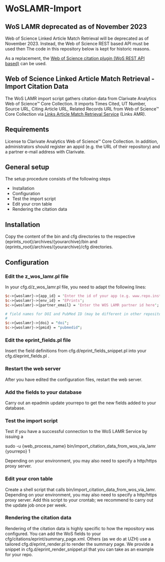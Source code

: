 # WoSLAMR-Import

## WoS LAMR deprecated as of November 2023

Web of Science Linked Article Match Retrieval will be deprecated as of November 2023. 
Instead, the Web of Science REST based API must be used then
The code in this repository below is kept for historic reasons. 

As a replacement, the [Web of Science citation plugin (WoS REST API based)](https://github.com/eprintsug/wos/) can be used.


## Web of Science Linked Article Match Retrieval  - Import Citation Data

The WoS LAMR import script gathers citation data from Clarivate Analytics Web of Science™ 
Core Collection. It imports Times Cited, UT Number, Source URL, Citing Article URL, 
Related Records URL from Web of Science™ Core Collection via 
[Links Article Match Retrieval Service](http://wokinfo.com/directlinks/amrfaq/) (Links AMR).




## Requirements

License to Clarivate Analytics Web of Science™ Core Collection. In addition, administrators
should register an appid (e.g. the URL of their repository) and a partner e-mail address
with Clarivate.


## General setup

The setup procedure consists of the following steps

- Installation
- Configuration
- Test the import script
- Edit your cron table
- Rendering the citation data


## Installation

Copy the content of the bin and cfg directories to the respective 
{eprints_root}/archives/{yourarchive}/bin and {eprints_root}/archives/{yourarchive}/cfg 
directories.


## Configuration

### Edit the z_wos_lamr.pl file

In your cfg.d/z_wos_lamr.pl file, you need to adapt the following lines:

```perl
$c->{woslamr}->{app_id} = 'Enter the id of your app (e.g. www.repo.institution.com) here';
$c->{woslamr}->{env_id} = 'EPrints';
$c->{woslamr}->{partner_email} = 'Enter the WOS LAMR partner id here';

# field names for DOI and PubMed ID (may be different in other repositories)
#
$c->{woslamr}->{doi} = "doi";
$c->{woslamr}->{pmid} = "pubmedid";
```

### Edit the eprint_fields.pl file

Insert the field definitions from cfg.d/eprint_fields_snippet.pl into your 
cfg.d/eprint_fields.pl .



### Restart the web server

After you have edited the configuration files, restart the web server.


### Add the fields to your database

Carry out an epadmin update yourrepo to get the new fields added to your database.


### Test the import script

Test if you have a successful connection to the WoS LAMR Service by issuing a

sudo -u {web_process_name} bin/import_citation_data_from_wos_via_lamr {yourrepo} 1

Depending on your environment, you may also need to specify a http/https proxy server.


### Edit your cron table

Create a shell script that calls bin/import_citation_data_from_wos_via_lamr. 
Depending on your environment, you may also need to specify a http/https proxy server. 
Add this script to your crontab; we recommend to carry out the update job once per week. 

### Rendering the citation data

Rendering of the citation data is highly specific to how the repository was configured. 
You can add the WoS fields to your cfg/citations/eprint/summary_page.xml. Others (as we 
do at UZH) use a tailored cfg.d/eprint_render.pl to render the summary page. We provide
a snippet in cfg.d/eprint_render_snippet.pl that you can take as an example for your repo.
